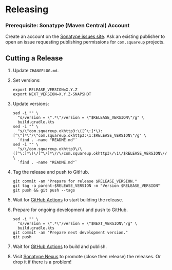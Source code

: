 Releasing
=========

### Prerequisite: Sonatype (Maven Central) Account

Create an account on the [Sonatype issues site][sonatype_issues]. Ask an existing publisher to open
an issue requesting publishing permissions for `com.squareup` projects.


Cutting a Release
-----------------

1. Update `CHANGELOG.md`.

2. Set versions:

    ```
    export RELEASE_VERSION=X.Y.Z
    export NEXT_VERSION=X.Y.Z-SNAPSHOT
    ```

3. Update versions:

    ```
    sed -i "" \
      "s/version = \".*\"/version = \"$RELEASE_VERSION\"/g" \
      build.gradle.kts
    sed -i "" \
      "s/\"com.squareup.okhttp3:\([^\:]*\):[^\"]*\"/\"com.squareup.okhttp3:\1:$RELEASE_VERSION\"/g" \
      `find . -name "README.md"`
    sed -i "" \
      "s/\/com.squareup.okhttp3\/\([^\:]*\)\/[^\/]*\//\/com.squareup.okhttp3\/\1\/$RELEASE_VERSION\//g" \
      `find . -name "README.md"`
    ```

4. Tag the release and push to GitHub.

    ```
    git commit -am "Prepare for release $RELEASE_VERSION."
    git tag -a parent-$RELEASE_VERSION -m "Version $RELEASE_VERSION"
    git push && git push --tags
    ```

5. Wait for [GitHub Actions][github_actions] to start building the release.

6. Prepare for ongoing development and push to GitHub.

    ```
    sed -i "" \
      "s/version = \".*\"/version = \"$NEXT_VERSION\"/g" \
      build.gradle.kts
    git commit -am "Prepare next development version."
    git push
    ```

7. Wait for [GitHub Actions][github_actions] to build and publish.

8. Visit [Sonatype Nexus][sonatype_nexus] to promote (close then release) the releases. Or drop it
   if there is a problem!

[github_actions]: https://github.com/square/okhttp/actions
[sonatype_issues]: https://issues.sonatype.org/
[sonatype_nexus]: https://s01.oss.sonatype.org/
